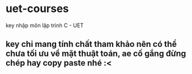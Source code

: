 # uet-courses
key nhập môn lập trình C - UET

## key chỉ mang tính chất tham khảo nên có thể chưa tối ưu về mặt thuật toán, ae cố gắng đừng chép hay copy paste nhé :<
